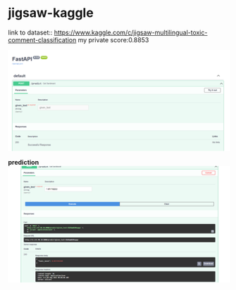 # jigsaw-kaggle
link to dataset:: https://www.kaggle.com/c/jigsaw-multilingual-toxic-comment-classification
my private score:0.8853


![Alt text](/images/jigsaw_home.png?raw=true)

 **prediction**
![Alt text](/images/jigsaw-prediction.png?raw=true)
